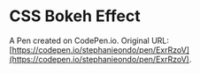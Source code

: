 # CSS Bokeh Effect

A Pen created on CodePen.io. Original URL: [https://codepen.io/stephanieondo/pen/ExrRzoV](https://codepen.io/stephanieondo/pen/ExrRzoV).


